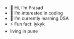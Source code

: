 - 👋 Hi, I’m Prasad
- 👀 I’m interested in coding 
- 🌱 I’m currently learning DSA
- ⚡ Fun fact: iykyk
- living in pune 

<!---
Prasad-012/Prasad-012 is a ✨ special ✨ repository because its `README.md` (this file) appears on your GitHub profile.
You can click the Preview link to take a look at your changes.
--->
